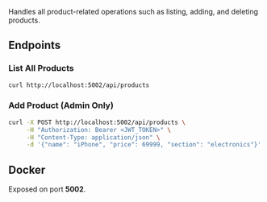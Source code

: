 Handles all product-related operations such as listing, adding, and deleting products.

## Endpoints

### List All Products
```bash
curl http://localhost:5002/api/products
```

### Add Product (Admin Only)
```bash
curl -X POST http://localhost:5002/api/products \
     -H "Authorization: Bearer <JWT_TOKEN>" \
     -H "Content-Type: application/json" \
     -d '{"name": "iPhone", "price": 69999, "section": "electronics"}'
```

## Docker
Exposed on port **5002**.
